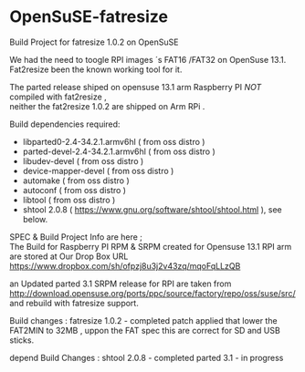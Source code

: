 OpenSuSE-fatresize
==================

Build Project for fatresize 1.0.2 on  OpenSuSE


We had the need to toogle RPI images ´s FAT16 /FAT32  on OpenSuse 13.1.<br>
Fat2resize been the known working tool for it.<br>

The  parted release shiped on opensuse 13.1 arm Raspberry PI  _NOT_ compiled with fat2resize , <br>
neither the fat2resize 1.0.2 are shipped on Arm RPi  .<br>



Build dependencies required:

  - libparted0-2.4-34.2.1.armv6hl ( from oss distro )
  - parted-devel-2.4-34.2.1.armv6hl ( from oss distro )
  - libudev-devel  ( from oss distro )
  - device-mapper-devel  ( from oss distro )
  - automake ( from oss distro )
  - autoconf ( from oss distro )
  - libtool ( from oss distro )
  - shtool 2.0.8 ( https://www.gnu.org/software/shtool/shtool.html ), see below.

 SPEC & Build Project Info are here ; <br>
 The Build for Raspberry PI RPM & SRPM created for Opensuse 13.1 RPI arm <br>
 are stored at Our Drop Box URL https://www.dropbox.com/sh/ofpzj8u3j2v43zq/mqoFqLLzQB 

 an Updated parted 3.1 SRPM release for RPI are taken from    
 http://download.opensuse.org/ports/ppc/source/factory/repo/oss/suse/src/
 and rebuild with fatresize support.


 Build changes :
  fatresize 1.0.2    -  completed
  patch applied that lower the FAT2MIN to 32MB , uppon the FAT spec this are correct for SD and USB sticks.


 depend Build Changes :
  shtool 2.0.8    - completed 
  parted 3.1      - in progress

  
